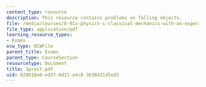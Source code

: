 ```yaml
---
content_type: resource
description: This resource contains problems on falling objects.
file: /media/courses/8-01x-physics-i-classical-mechanics-with-an-experimental-focus-fall-2002/628618e0ed370d11a4c03638d31d5ed3_1pract.pdf
file_type: application/pdf
learning_resource_types:
- Exams
ocw_type: OCWFile
parent_title: Exams
parent_type: CourseSection
resourcetype: Document
title: 1pract.pdf
uid: 628618e0-ed37-0d11-a4c0-3638d31d5ed3
---
```

